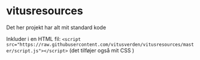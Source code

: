 # vitusresources
Det her projekt har alt mit standard kode

Inkluder i en HTML fil:
```<script src="https://raw.githubusercontent.com/vitusverden/vitusresources/master/script.js"></script>``` (det tilføjer også mit CSS )
